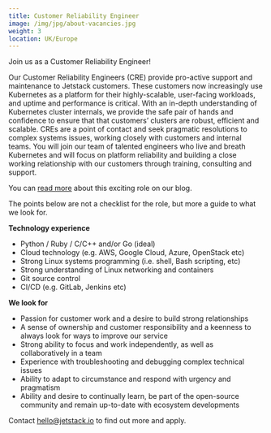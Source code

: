 ```yaml
---
title: Customer Reliability Engineer
image: /img/jpg/about-vacancies.jpg
weight: 3
location: UK/Europe
---
```


Join us as a Customer Reliability Engineer!

Our Customer Reliability Engineers (CRE) provide pro-active support and maintenance to Jetstack customers. These customers now increasingly use Kubernetes as a platform for their highly-scalable, user-facing workloads, and uptime and performance is critical. With an in-depth understanding of Kubernetes cluster internals, we provide the safe pair of hands and confidence to ensure that that customers’ clusters are robust, efficient and scalable. CREs are a point of contact and seek pragmatic resolutions to complex systems issues, working closely with customers and internal teams. You will join our team of talented engineers who live and breath Kubernetes and will focus on platform reliability and building a close working relationship with our customers through training, consulting and support.


You can [read more](https://blog.jetstack.io/blog/day-in-the-life-of-a-cre/) about this exciting role on our blog. 

The points below are not a checklist for the role, but more a guide to what we look for. 


**Technology experience**

* Python / Ruby / C/C++ and/or Go (ideal)
* Cloud technology (e.g. AWS, Google Cloud, Azure, OpenStack etc)
* Strong Linux systems programming (i.e. shell, Bash scripting, etc)
* Strong understanding of Linux networking and containers
* Git source control
* CI/CD (e.g. GitLab, Jenkins etc)

**We look for**

* Passion for customer work and a desire to build strong relationships
* A sense of ownership and customer responsibility and a keenness to always look for ways to improve our service
* Strong ability to focus and work independently, as well as collaboratively in a team
* Experience with troubleshooting and debugging complex technical issues
* Ability to adapt to circumstance and respond with urgency and pragmatism 
* Ability and desire to continually learn, be part of the open-source community and remain up-to-date with ecosystem developments


Contact <a href="mailto:hello@jetstack.io">hello@jetstack.io</a> to find out more and apply.